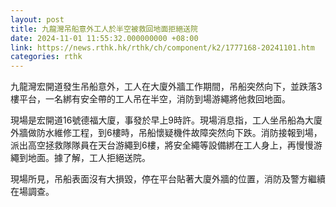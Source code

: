 ```yaml
---
layout: post
title: 九龍灣吊船意外工人於半空被救回地面拒絕送院
date: 2024-11-01 11:55:32.000000000 +08:00
link: https://news.rthk.hk/rthk/ch/component/k2/1777168-20241101.htm
categories: rthk
---
```


九龍灣宏開道發生吊船意外，工人在大廈外牆工作期間，吊船突然向下，並跌落3樓平台，一名綁有安全帶的工人吊在半空，消防到場游繩將他救回地面。

現場是宏開道16號德福大廈，事發於早上9時許。現場消息指，工人坐吊船為大廈外牆做防水維修工程，到6樓時，吊船懷疑機件故障突然向下跌。消防接報到場，派出高空拯救隊隊員在天台游繩到6樓，將安全繩等設備綁在工人身上，再慢慢游繩到地面。據了解，工人拒絕送院。

現場所見，吊船表面沒有大損毀，停在平台貼著大廈外牆的位置，消防及警方繼續在場調查。
